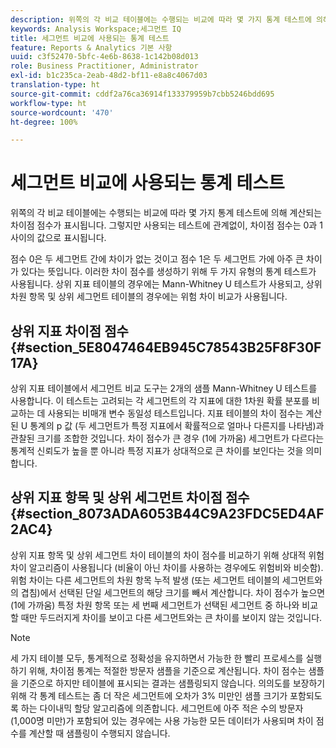 ```yaml
---
description: 위쪽의 각 비교 테이블에는 수행되는 비교에 따라 몇 가지 통계 테스트에 의해 계산되는 차이점 점수가 표시됩니다. 그렇지만 사용되는 테스트에 관계없이, 차이점 점수는 0과 1 사이의 값으로 표시됩니다.
keywords: Analysis Workspace;세그먼트 IQ
title: 세그먼트 비교에 사용되는 통계 테스트
feature: Reports & Analytics 기본 사항
uuid: c3f52470-5bfc-4e6b-8638-1c142b08d013
role: Business Practitioner, Administrator
exl-id: b1c235ca-2eab-48d2-bf11-e8a8c4067d03
translation-type: ht
source-git-commit: cddf2a76ca36914f133379959b7cbb5246bdd695
workflow-type: ht
source-wordcount: '470'
ht-degree: 100%

---
```


# 세그먼트 비교에 사용되는 통계 테스트

위쪽의 각 비교 테이블에는 수행되는 비교에 따라 몇 가지 통계 테스트에 의해 계산되는 차이점 점수가 표시됩니다. 그렇지만 사용되는 테스트에 관계없이, 차이점 점수는 0과 1 사이의 값으로 표시됩니다.

점수 0은 두 세그먼트 간에 차이가 없는 것이고 점수 1은 두 세그먼트 가에 아주 큰 차이가 있다는 뜻입니다. 이러한 차이 점수를 생성하기 위해 두 가지 유형의 통계 테스트가 사용됩니다. 상위 지표 테이블의 경우에는 Mann-Whitney U 테스트가 사용되고, 상위 차원 항목 및 상위 세그먼트 테이블의 경우에는 위험 차이 비교가 사용됩니다.

## 상위 지표 차이점 점수 {#section_5E8047464EB945C78543B25F8F30F17A}

상위 지표 테이블에서 세그먼트 비교 도구는 2개의 샘플 Mann-Whitney U 테스트를 사용합니다. 이 테스트는 고려되는 각 세그먼트의 각 지표에 대한 1차원 확률 분포를 비교하는 데 사용되는 비매개 변수 동일성 테스트입니다. 지표 테이블의 차이 점수는 계산된 U 통계의 p 값 (두 세그먼트가 특정 지표에서 확률적으로 얼마나 다른지를 나타냄)과 관찰된 크기를 조합한 것입니다. 차이 점수가 큰 경우 (1에 가까움) 세그먼트가 다르다는 통계적 신뢰도가 높을 뿐 아니라 특정 지표가 상대적으로 큰 차이를 보인다는 것을 의미합니다.

## 상위 지표 항목 및 상위 세그먼트 차이점 점수 {#section_8073ADA6053B44C9A23FDC5ED4AF2AC4}

상위 지표 항목 및 상위 세그먼트 차이 테이블의 차이 점수를 비교하기 위해 상대적 위험 차이 알고리즘이 사용됩니다 (비율이 아닌 차이를 사용하는 경우에도 위험비와 비슷함). 위험 차이는 다른 세그먼트의 차원 항목 누적 발생 (또는 세그먼트 테이블의 세그먼트와의 겹침)에서 선택된 단일 세그먼트의 해당 크기를 빼서 계산합니다. 차이 점수가 높으면 (1에 가까움) 특정 차원 항목 또는 세 번째 세그먼트가 선택된 세그먼트 중 하나와 비교할 때만 두드러지게 차이를 보이고 다른 세그먼트와는 큰 차이를 보이지 않는 것입니다.

>[!NOTE]
>
>세 가지 테이블 모두, 통계적으로 정확성을 유지하면서 가능한 한 빨리 프로세스를 실행하기 위해, 차이점 통계는 적절한 방문자 샘플을 기준으로 계산됩니다. 차이 점수는 샘플을 기준으로 하지만 테이블에 표시되는 결과는 샘플링되지 않습니다. 의의도를 보장하기 위해 각 통계 테스트는 좀 더 작은 세그먼트에 오차가 3% 미만인 샘플 크기가 포함되도록 하는 다이내믹 할당 알고리즘에 의존합니다. 세그먼트에 아주 적은 수의 방문자 (1,000명 미만)가 포함되어 있는 경우에는 사용 가능한 모든 데이터가 사용되며 차이 점수를 계산할 때 샘플링이 수행되지 않습니다.
